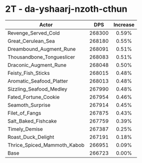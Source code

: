 # 2T - da-yshaarj-nzoth-cthun
| Actor | DPS | Increase |
|---|:---:|:---:|
|Revenge_Served_Cold|268300|0.59%|
|Great_Cerulean_Sea|268180|0.55%|
|Dreambound_Augment_Rune|268091|0.51%|
|Thousandbone_Tongueslicer|268083|0.51%|
|Draconic_Augment_Rune|268048|0.50%|
|Feisty_Fish_Sticks|268015|0.48%|
|Aromatic_Seafood_Platter|268013|0.48%|
|Sizzling_Seafood_Medley|267990|0.48%|
|Fated_Fortune_Cookie|267954|0.46%|
|Seamoth_Surprise|267914|0.45%|
|Filet_of_Fangs|267875|0.43%|
|Salt_Baked_Fishcake|267759|0.39%|
|Timely_Demise|267387|0.25%|
|Roast_Duck_Delight|267191|0.18%|
|Thrice_Spiced_Mammoth_Kabob|266951|0.09%|
|Base|266723|0.00%|
